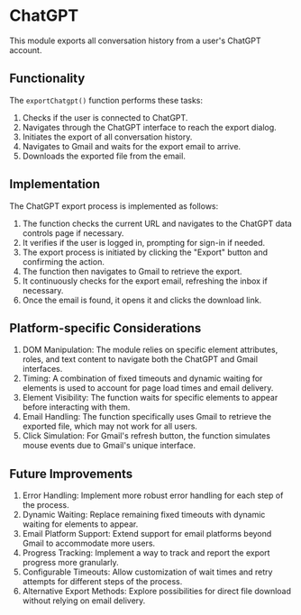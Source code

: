 # ChatGPT

This module exports all conversation history from a user's ChatGPT account.

## Functionality

The `exportChatgpt()` function performs these tasks:
1. Checks if the user is connected to ChatGPT.
2. Navigates through the ChatGPT interface to reach the export dialog.
3. Initiates the export of all conversation history.
4. Navigates to Gmail and waits for the export email to arrive.
5. Downloads the exported file from the email.

## Implementation

The ChatGPT export process is implemented as follows:
1. The function checks the current URL and navigates to the ChatGPT data controls page if necessary.
2. It verifies if the user is logged in, prompting for sign-in if needed.
3. The export process is initiated by clicking the "Export" button and confirming the action.
4. The function then navigates to Gmail to retrieve the export.
5. It continuously checks for the export email, refreshing the inbox if necessary.
6. Once the email is found, it opens it and clicks the download link.

## Platform-specific Considerations

1. DOM Manipulation: The module relies on specific element attributes, roles, and text content to navigate both the ChatGPT and Gmail interfaces.
2. Timing: A combination of fixed timeouts and dynamic waiting for elements is used to account for page load times and email delivery.
3. Element Visibility: The function waits for specific elements to appear before interacting with them.
4. Email Handling: The function specifically uses Gmail to retrieve the exported file, which may not work for all users.
5. Click Simulation: For Gmail's refresh button, the function simulates mouse events due to Gmail's unique interface.

## Future Improvements

1. Error Handling: Implement more robust error handling for each step of the process.
2. Dynamic Waiting: Replace remaining fixed timeouts with dynamic waiting for elements to appear.
3. Email Platform Support: Extend support for email platforms beyond Gmail to accommodate more users.
4. Progress Tracking: Implement a way to track and report the export progress more granularly.
5. Configurable Timeouts: Allow customization of wait times and retry attempts for different steps of the process.
6. Alternative Export Methods: Explore possibilities for direct file download without relying on email delivery. 
